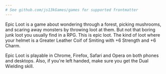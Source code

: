 ```yaml
---
# See github.com/js13kGames/games for supported frontmatter
---
```

Epic Loot is a game about wondering through a forest, picking mushrooms, and scaring away monsters by throwing loot at them. But not that boring junk loot you usually find in a RPG. This is epic loot. The kind of loot where your helmet is a Greater Leather Coif of Smiting with +6 Strength and +6 Charm.

Epic Loot is playable in Chrome, Firefox, Safari and Opera on both phones and desktops. Also, if you're left handed, make sure you get the Dual Wielding skill.